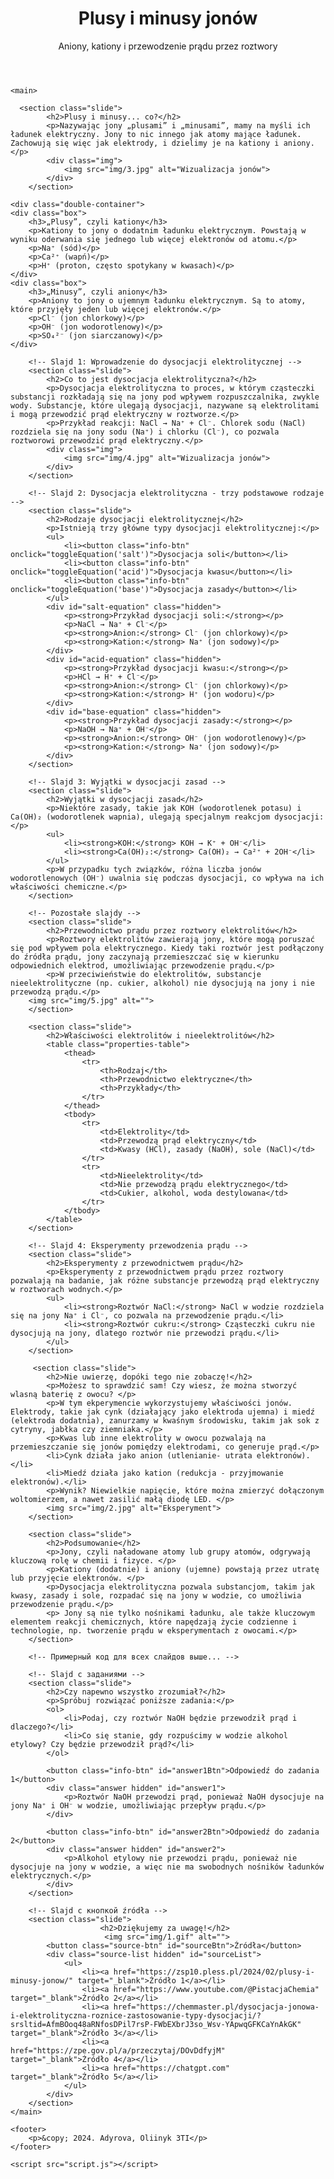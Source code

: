 
<html lang="pl">
<head>
    <meta charset="UTF-8">
    <meta name="viewport" content="width=device-width, initial-scale=1.0">
    <title>Plusy i minusy jonów</title>
    <link rel="stylesheet" href="124styl.css">
</head>
<body>
    <header>
        <div class="header-content">
            <h1>Plusy i minusy jonów</h1>
            <p>Aniony, kationy i przewodzenie prądu przez roztwory</p>
        </div>
    </header>

    <main>
	
	  <section class="slide">
            <h2>Plusy i minusy... co?</h2>
            <p>Nazywając jony „plusami” i „minusami”, mamy na myśli ich ładunek elektryczny. Jony to nic innego jak atomy mające ładunek. Zachowują się więc jak elektrody, i dzielimy je na kationy i aniony.</p>
            <div class="img">
                <img src="img/3.jpg" alt="Wizualizacja jonów">
            </div>
        </section>
	
	<div class="double-container">
    <div class="box">
        <h3>„Plusy”, czyli kationy</h3>
        <p>Kationy to jony o dodatnim ładunku elektrycznym. Powstają w wyniku oderwania się jednego lub więcej elektronów od atomu.</p>
		<p>Na⁺ (sód)</p>
        <p>Ca²⁺ (wapń)</p>
        <p>H⁺ (proton, często spotykany w kwasach)</p>
    </div>
    <div class="box">
        <h3>„Minusy”, czyli aniony</h3>
        <p>Aniony to jony o ujemnym ładunku elektrycznym. Są to atomy, które przyjęły jeden lub więcej elektronów.</p>
        <p>Cl⁻ (jon chlorkowy)</p>
        <p>OH⁻ (jon wodorotlenowy)</p>
        <p>SO₄²⁻ (jon siarczanowy)</p>
	</div>
</div>

	
        <!-- Slajd 1: Wprowadzenie do dysocjacji elektrolitycznej -->
        <section class="slide">
            <h2>Co to jest dysocjacja elektrolityczna?</h2>
            <p>Dysocjacja elektrolityczna to proces, w którym cząsteczki substancji rozkładają się na jony pod wpływem rozpuszczalnika, zwykle wody. Substancje, które ulegają dysocjacji, nazywane są elektrolitami i mogą przewodzić prąd elektryczny w roztworze.</p>
            <p>Przykład reakcji: NaCl → Na⁺ + Cl⁻. Chlorek sodu (NaCl) rozdziela się na jony sodu (Na⁺) i chlorku (Cl⁻), co pozwala roztworowi przewodzić prąd elektryczny.</p>
            <div class="img">
                <img src="img/4.jpg" alt="Wizualizacja jonów">
            </div>
        </section>

        <!-- Slajd 2: Dysocjacja elektrolityczna - trzy podstawowe rodzaje -->
        <section class="slide">
            <h2>Rodzaje dysocjacji elektrolitycznej</h2>
            <p>Istnieją trzy główne typy dysocjacji elektrolitycznej:</p>
            <ul>
                <li><button class="info-btn" onclick="toggleEquation('salt')">Dysocjacja soli</button></li>
                <li><button class="info-btn" onclick="toggleEquation('acid')">Dysocjacja kwasu</button></li>
                <li><button class="info-btn" onclick="toggleEquation('base')">Dysocjacja zasady</button></li>
            </ul>
            <div id="salt-equation" class="hidden">
                <p><strong>Przykład dysocjacji soli:</strong></p>
                <p>NaCl → Na⁺ + Cl⁻</p>
                <p><strong>Anion:</strong> Cl⁻ (jon chlorkowy)</p>
                <p><strong>Kation:</strong> Na⁺ (jon sodowy)</p>
            </div>
            <div id="acid-equation" class="hidden">
                <p><strong>Przykład dysocjacji kwasu:</strong></p>
                <p>HCl → H⁺ + Cl⁻</p>
                <p><strong>Anion:</strong> Cl⁻ (jon chlorkowy)</p>
                <p><strong>Kation:</strong> H⁺ (jon wodoru)</p>
            </div>
            <div id="base-equation" class="hidden">
                <p><strong>Przykład dysocjacji zasady:</strong></p>
                <p>NaOH → Na⁺ + OH⁻</p>
                <p><strong>Anion:</strong> OH⁻ (jon wodorotlenowy)</p>
                <p><strong>Kation:</strong> Na⁺ (jon sodowy)</p>
            </div>
        </section>

        <!-- Slajd 3: Wyjątki w dysocjacji zasad -->
        <section class="slide">
            <h2>Wyjątki w dysocjacji zasad</h2>
            <p>Niektóre zasady, takie jak KOH (wodorotlenek potasu) i Ca(OH)₂ (wodorotlenek wapnia), ulegają specjalnym reakcjom dysocjacji:</p>
            <ul>
                <li><strong>KOH:</strong> KOH → K⁺ + OH⁻</li>
                <li><strong>Ca(OH)₂:</strong> Ca(OH)₂ → Ca²⁺ + 2OH⁻</li>
            </ul>
            <p>W przypadku tych związków, różna liczba jonów wodorotlenowych (OH⁻) uwalnia się podczas dysocjacji, co wpływa na ich właściwości chemiczne.</p>
        </section>

        <!-- Pozostałe slajdy -->
        <section class="slide">
            <h2>Przewodnictwo prądu przez roztwory elektrolitów</h2>
            <p>Roztwory elektrolitów zawierają jony, które mogą poruszać się pod wpływem pola elektrycznego. Kiedy taki roztwór jest podłączony do źródła prądu, jony zaczynają przemieszczać się w kierunku odpowiednich elektrod, umożliwiając przewodzenie prądu.</p>
            <p>W przeciwieństwie do elektrolitów, substancje nieelektrolityczne (np. cukier, alkohol) nie dysocjują na jony i nie przewodzą prądu.</p>
        <img src="img/5.jpg" alt="">
		</section>
		
		<section class="slide">
            <h2>Właściwości elektrolitów i nieelektrolitów</h2>
            <table class="properties-table">
                <thead>
                    <tr>
                        <th>Rodzaj</th>
                        <th>Przewodnictwo elektryczne</th>
                        <th>Przykłady</th>
                    </tr>
                </thead>
                <tbody>
                    <tr>
                        <td>Elektrolity</td>
                        <td>Przewodzą prąd elektryczny</td>
                        <td>Kwasy (HCl), zasady (NaOH), sole (NaCl)</td>
                    </tr>
                    <tr>
                        <td>Nieelektrolity</td>
                        <td>Nie przewodzą prądu elektrycznego</td>
                        <td>Cukier, alkohol, woda destylowana</td>
                    </tr>
                </tbody>
            </table>
        </section>

        <!-- Slajd 4: Eksperymenty przewodzenia prądu -->
        <section class="slide">
            <h2>Eksperymenty z przewodnictwem prądu</h2>
            <p>Eksperymenty z przewodnictwem prądu przez roztwory pozwalają na badanie, jak różne substancje przewodzą prąd elektryczny w roztworach wodnych.</p>
            <ul>
                <li><strong>Roztwór NaCl:</strong> NaCl w wodzie rozdziela się na jony Na⁺ i Cl⁻, co pozwala na przewodzenie prądu.</li>
                <li><strong>Roztwór cukru:</strong> Cząsteczki cukru nie dysocjują na jony, dlatego roztwór nie przewodzi prądu.</li>
            </ul>
        </section>
		
		 <section class="slide">
            <h2>Nie uwierzę, dopóki tego nie zobaczę!</h2>
            <p>Możesz to sprawdzić sam! Czy wiesz, że można stworzyć wlasną baterię z owocu? </p>
            <p>W tym ekperymencie wykorzystujemy właściwości jonów. Elektrody, takie jak cynk (działający jako elektroda ujemna) i miedź (elektroda dodatnia), zanurzamy w kwaśnym środowisku, takim jak sok z cytryny, jabłka czy ziemniaka.</p> 
			<p>Kwas lub inne elektrolity w owocu pozwalają na przemieszczanie się jonów pomiędzy elektrodami, co generuje prąd.</p>
            <li>Cynk działa jako anion (utlenianie- utrata elektronów).</li>
            <li>Miedź działa jako kation (redukcja - przyjmowanie elektronów).</li>
            <p>Wynik? Niewielkie napięcie, które można zmierzyć dołączonym woltomierzem, a nawet zasilić małą diodę LED. </p>
			<img src="img/2.jpg" alt="Eksperyment">
        </section>
		
		<section class="slide">
            <h2>Podsumowanie</h2>
            <p>Jony, czyli naładowane atomy lub grupy atomów, odgrywają kluczową rolę w chemii i fizyce. </p>
            <p>Kationy (dodatnie) i aniony (ujemne) powstają przez utratę lub przyjęcie elektronów. </p>
			<p>Dysocjacja elektrolityczna pozwala substancjom, takim jak kwasy, zasady i sole, rozpadać się na jony w wodzie, co umożliwia przewodzenie prądu.</p>
			<p> Jony są nie tylko nośnikami ładunku, ale także kluczowym elementem reakcji chemicznych, które napędzają życie codzienne i technologie, np. tworzenie prądu w eksperymentach z owocami.</p>
        </section>
		
        <!-- Примерный код для всех слайдов выше... -->

        <!-- Slajd с заданиями -->
        <section class="slide">
            <h2>Czy napewno wszystko zrozumiał?</h2>
            <p>Spróbuj rozwiązać poniższe zadania:</p>
            <ol>
                <li>Podaj, czy roztwór NaOH będzie przewodził prąd i dlaczego?</li>
                <li>Co się stanie, gdy rozpuścimy w wodzie alkohol etylowy? Czy będzie przewodził prąd?</li>
            </ol>

            <button class="info-btn" id="answer1Btn">Odpowiedź do zadania 1</button>
            <div class="answer hidden" id="answer1">
                <p>Roztwór NaOH przewodzi prąd, ponieważ NaOH dysocjuje na jony Na⁺ i OH⁻ w wodzie, umożliwiając przepływ prądu.</p>
            </div>

            <button class="info-btn" id="answer2Btn">Odpowiedź do zadania 2</button>
            <div class="answer hidden" id="answer2">
                <p>Alkohol etylowy nie przewodzi prądu, ponieważ nie dysocjuje na jony w wodzie, a więc nie ma swobodnych nośników ładunków elektrycznych.</p>
            </div>
        </section>

        <!-- Slajd с кнопкой źródła -->
        <section class="slide">
		                <h2>Dziękujemy za uwagę!</h2>
						 <img src="img/1.gif" alt="">
            <button class="source-btn" id="sourceBtn">Źródła</button>
            <div class="source-list hidden" id="sourceList">
				<ul>
                    <li><a href="https://zsp10.pless.pl/2024/02/plusy-i-minusy-jonow/" target="_blank">Źródło 1</a></li>
                    <li><a href="https://www.youtube.com/@PistacjaChemia" target="_blank">Źródło 2</a></li>
					<li><a href="https://chemmaster.pl/dysocjacja-jonowa-i-elektrolityczna-roznice-zastosowanie-typy-dysocjacji/?srsltid=AfmBOoq48aRNfosDPil7rsP-FWbEXbrJ3so_Wsv-YApwqGFKCaYnAkGK" target="_blank">Źródło 3</a></li>
					<li><a href="https://zpe.gov.pl/a/przeczytaj/DOvDdfyjM" target="_blank">Źródło 4</a></li>
                    <li><a href="https://chatgpt.com" target="_blank">Źródło 5</a></li>
                </ul>
            </div>
        </section>
    </main>

    <footer>
        <p>&copy; 2024. Adyrova, Oliinyk 3TI</p>
    </footer>

    <script src="script.js"></script>
</body>
</html>

